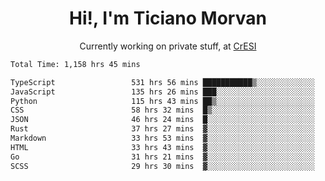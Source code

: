 <h1 align="center">Hi!, I'm Ticiano Morvan</h1>
<p align="center">Currently working on private stuff, at <a href="https://cresi.com.ar" target="_blank">CrESI</a></p>

<!--START_SECTION:waka-->

```txt
Total Time: 1,158 hrs 45 mins

TypeScript                 531 hrs 56 mins ███████████▒░░░░░░░░░░░░░   45.91 %
JavaScript                 135 hrs 26 mins ███░░░░░░░░░░░░░░░░░░░░░░   11.69 %
Python                     115 hrs 43 mins ██▒░░░░░░░░░░░░░░░░░░░░░░   09.99 %
CSS                        58 hrs 32 mins  █▒░░░░░░░░░░░░░░░░░░░░░░░   05.05 %
JSON                       46 hrs 24 mins  █░░░░░░░░░░░░░░░░░░░░░░░░   04.00 %
Rust                       37 hrs 27 mins  ▓░░░░░░░░░░░░░░░░░░░░░░░░   03.23 %
Markdown                   33 hrs 53 mins  ▓░░░░░░░░░░░░░░░░░░░░░░░░   02.92 %
HTML                       33 hrs 43 mins  ▓░░░░░░░░░░░░░░░░░░░░░░░░   02.91 %
Go                         31 hrs 21 mins  ▓░░░░░░░░░░░░░░░░░░░░░░░░   02.71 %
SCSS                       29 hrs 30 mins  ▓░░░░░░░░░░░░░░░░░░░░░░░░   02.55 %
```

<!--END_SECTION:waka-->
